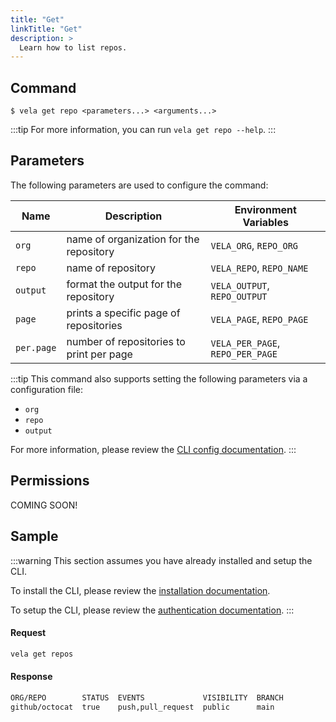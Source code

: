 ```yaml
---
title: "Get"
linkTitle: "Get"
description: >
  Learn how to list repos.
---
```


## Command

```
$ vela get repo <parameters...> <arguments...>
```

:::tip
For more information, you can run `vela get repo --help`.
:::

## Parameters

The following parameters are used to configure the command:

| Name       | Description                               | Environment Variables            |
| ---------- | ----------------------------------------- | -------------------------------- |
| `org`      | name of organization for the repository   | `VELA_ORG`, `REPO_ORG`           |
| `repo`     | name of repository                        | `VELA_REPO`, `REPO_NAME`         |
| `output`   | format the output for the repository      | `VELA_OUTPUT`, `REPO_OUTPUT`     |
| `page`     | prints a specific page of repositories    | `VELA_PAGE`, `REPO_PAGE`         |
| `per.page` | number of repositories to print per page  | `VELA_PER_PAGE`, `REPO_PER_PAGE` |

:::tip
This command also supports setting the following parameters via a configuration file:

- `org`
- `repo`
- `output`

For more information, please review the [CLI config documentation](/docs/reference/cli/config/config.md).
:::

## Permissions

COMING SOON!

## Sample

:::warning
This section assumes you have already installed and setup the CLI.

To install the CLI, please review the [installation documentation](/docs/reference/cli/install.md).

To setup the CLI, please review the [authentication documentation](/docs/reference/cli/authentication.md).
:::

#### Request

```sh
vela get repos
```

#### Response

```sh
ORG/REPO        STATUS  EVENTS             VISIBILITY  BRANCH
github/octocat  true    push,pull_request  public      main
```
